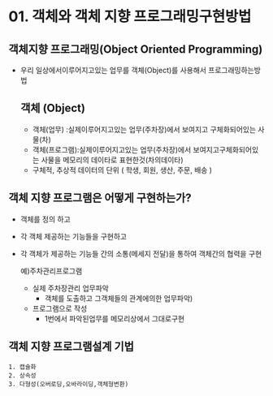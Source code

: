 # 01. 객체와 객체 지향 프로그래밍구현방법

## 객체지향 프로그래밍(Object Oriented Programming)
- 우리 일상에서이루어지고있는 업무를 객체(Object)를 사용해서 프로그래밍하는방법

	## 객체 (Object)
	 - 객체(업무)   :실제이루어지고있는 업무(주차장)에서 보여지고 구체화되어있는 사물(차)  
	 - 객체(프로그램):실제이루어지고있는 업무(주차장)에서 보여지고구체화되어있는 사물을 메모리의 데이타로 표현한것(차의데이타) 
	 - 구체적, 추상적 데이터의 단위 ( 학생, 회원, 생산, 주문, 배송 )




## 객체 지향 프로그램은 어떻게 구현하는가?

- 객체를 정의 하고 
- 각 객체 제공하는 기능들을 구현하고
- 각 객체가 제공하는 기능들 간의 소통(메세지 전달)을 통하여 객체간의 협력을 구현 

   예)주차관리프로그램
   - 실제 주차장관리 업무파악
     - 객체를 도출하고 그객체들의 관계에의한 업무파악) 
   - 프로그램으로 작성 
     - 1번에서 파악된업무를 메모리상에서 그대로구현

## 객체 지향 프로그램설계 기법 
    1. 캡슐화
    2. 상속성
    3. 다형성(오버로딩,오바라이딩,객체형변환)


